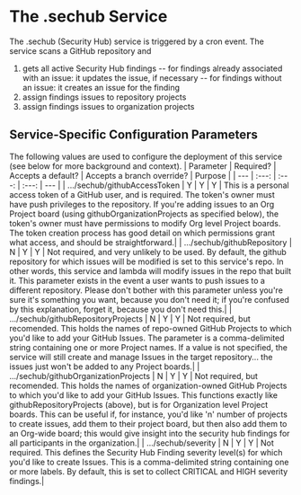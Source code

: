 # The .sechub Service

The .sechub (Security Hub) service is triggered by a cron event. The service scans a GitHub repository and

1. gets all active Security Hub findings
   -- for findings already associated with an issue: it updates the issue, if necessary
   -- for findings without an issue: it creates an issue for the finding
2. assign findings issues to repository projects
3. assign findings issues to organization projects

## Service-Specific Configuration Parameters

The following values are used to configure the deployment of this service (see below for more background and context).
| Parameter | Required? | Accepts a default? | Accepts a branch override? | Purpose |
| --- | :---: | :---: | :---: | --- |
| .../sechub/githubAccessToken | Y | Y | Y | This is a personal access token of a GitHub user, and is required. The token's owner must have push privileges to the repository. If you're adding issues to an Org Project board (using githubOrganizationProjects as specified below), the token's owner must have permissions to modify Org level Project boards. The token creation process has good detail on which permissions grant what access, and should be straightforward.|
| .../sechub/githubRepository | N | Y | Y | Not required, and very unlikely to be used. By default, the github repository for which issues will be modified is set to this service's repo. In other words, this service and lambda will modify issues in the repo that built it. This parameter exists in the event a user wants to push issues to a different repository. Please don't bother with this parameter unless you're sure it's something you want, because you don't need it; if you're confused by this explanation, forget it, because you don't need this.|
| .../sechub/githubRepositoryProjects | N | Y | Y | Not required, but recomended. This holds the names of repo-owned GitHub Projects to which you'd like to add your GitHub Issues. The parameter is a comma-delimited string containing one or more Project names. If a value is not specified, the service will still create and manage Issues in the target repository... the issues just won't be added to any Project boards.|
| .../sechub/githubOrganizationProjects | N | Y | Y | Not required, but recomended. This holds the names of organization-owned GitHub Projects to which you'd like to add your GitHub Issues. This functions exactly like githubRepositoryProjects (above), but is for Organization level Project boards. This can be useful if, for instance, you'd like 'n' number of projects to create issues, add them to their project board, but then also add them to an Org-wide board; this would give insight into the security hub findings for all participants in the organization.|
| .../sechub/severity | N | Y | Y | Not required. This defines the Security Hub Finding severity level(s) for which you'd like to create Issues. This is a comma-delimited string containing one or more labels. By default, this is set to collect CRITICAL and HIGH severity findings.|

